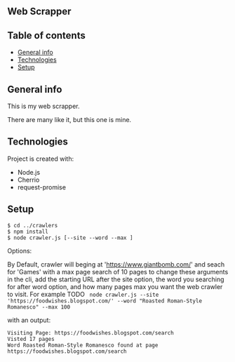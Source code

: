## Web Scrapper



## Table of contents
* [General info](#general-info)
* [Technologies](#technologies)
* [Setup](#setup)

## General info
This is my web scrapper.

There are many like it, but this one is mine.
	
## Technologies
Project is created with:
* Node.js
* Cherrio
* request-promise
	
## Setup
```
$ cd ../crawlers
$ npm install
$ node crawler.js [--site --word --max ]
```
Options:

By Default, crawler will beging at 'https://www.giantbomb.com/' and seach for 'Games' with a max page search of 10 pages
to change these arguments in the cli, add the starting URL after the site option, the word you searching for after word option, and how many pages max you want the web crawler to visit.
For example
TODO
``` node crawler.js --site 'https://foodwishes.blogspot.com/' --word "Roasted Roman-Style Romanesco" --max 100```

with an output:

```
Visiting Page: https://foodwishes.blogspot.com/search
Visted 17 pages
Word Roasted Roman-Style Romanesco found at page https://foodwishes.blogspot.com/search
```

